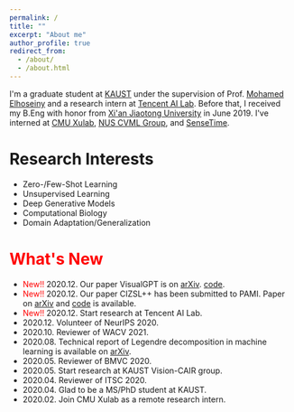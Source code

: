 ```yaml
---
permalink: /
title: ""
excerpt: "About me"
author_profile: true
redirect_from: 
  - /about/
  - /about.html
---
```


I'm a graduate student at [KAUST](https://www.kaust.edu.sa/en) under the supervision of Prof. [Mohamed Elhoseiny](http://www.mohamed-elhoseiny.com/home) and a research intern at [Tencent AI Lab](https://ai.tencent.com/ailab/en/index). Before that, I received my B.Eng with honor from [Xi'an Jiaotong University](http://en.xjtu.edu.cn/) in June 2019. I've interned at [CMU Xulab](https://xulabs.github.io/), [NUS CVML Group](https://sites.google.com/comp.nus.edu.sg/cvml/about-us?authuser=0), and [SenseTime](https://www.sensetime.com/en). 


Research Interests
======
* Zero-/Few-Shot Learning
* Unsupervised Learning
* Deep Generative Models
* Computational Biology
* Domain Adaptation/Generalization

<span style="color:red">What's New</span>
======
* <span style="color:red">New!!</span> 2020.12. Our paper VisualGPT is on [arXiv](https://arxiv.org/abs/2102.10407). [code](https://github.com/Vision-CAIR/VisualGPT). 
* <span style="color:red">New!!</span> 2020.12. Our paper CIZSL++ has been submitted to PAMI. Paper on [arXiv](https://arxiv.org/abs/2101.00173) and [code](https://github.com/Elhoseiny-VisionCAIR-Lab/CIZSL.v2) is available. 
* <span style="color:red">New!!</span> 2020.12. Start research at Tencent AI Lab.
* 2020.12. Volunteer of NeurIPS 2020. 
* 2020.10. Reviewer of WACV 2021.
* 2020.08. Technical report of Legendre decomposition in machine learning is available on [arXiv](https://arxiv.org/abs/2008.05095).
* 2020.05. Reviewer of BMVC 2020.
* 2020.05. Start research at KAUST Vision-CAIR group.
* 2020.04. Reviewer of ITSC 2020.
* 2020.04. Glad to be a MS/PhD student at KAUST.
* 2020.02. Join CMU Xulab as a remote research intern.

